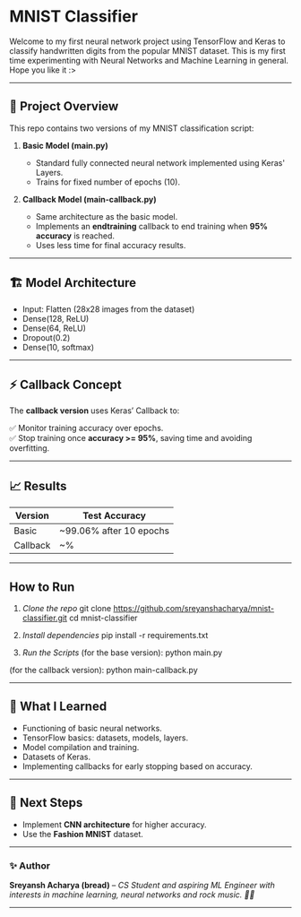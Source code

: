 # MNIST Classifier

Welcome to my first neural network project using TensorFlow and Keras to classify handwritten digits from the popular MNIST dataset. This is my first time experimenting with Neural Networks and Machine Learning in general. Hope you like it :>

---

## 📂 **Project Overview**

This repo contains two versions of my MNIST classification script:

1. **Basic Model (main.py)**

   - Standard fully connected neural network implemented using Keras' Layers.
   - Trains for fixed number of epochs (10).

2. **Callback Model (main-callback.py)**
   - Same architecture as the basic model.
   - Implements an **endtraining** callback to end training when **95% accuracy** is reached.
   - Uses less time for final accuracy results.

---

## 🏗️ **Model Architecture**

- Input: Flatten (28x28 images from the dataset)
- Dense(128, ReLU)
- Dense(64, ReLU)
- Dropout(0.2)
- Dense(10, softmax)

---

## ⚡ **Callback Concept**

The **callback version** uses Keras’ Callback to:

✅ Monitor training accuracy over epochs.  
✅ Stop training once **accuracy >= 95%**, saving time and avoiding overfitting.

---

## 📈 **Results**

| Version  | Test Accuracy           |
| -------- | ----------------------- |
| Basic    | ~99.06% after 10 epochs |
| Callback | ~%                      |

---

## **How to Run**

1. _Clone the repo_
   git clone https://github.com/sreyanshacharya/mnist-classifier.git
   cd mnist-classifier

2. _Install dependencies_
   pip install -r requirements.txt

3. _Run the Scripts_
   (for the base version):
   python main.py

(for the callback version):
python main-callback.py

---

## 📝 **What I Learned**

- Functioning of basic neural networks.
- TensorFlow basics: datasets, models, layers.
- Model compilation and training.
- Datasets of Keras.
- Implementing callbacks for early stopping based on accuracy.

---

## 🔮 **Next Steps**

- Implement **CNN architecture** for higher accuracy.
- Use the **Fashion MNIST** dataset.

---

### ✨ **Author**

**Sreyansh Acharya (bread)** – _CS Student and aspiring ML Engineer with interests in machine learning, neural networks and rock music. 🤘🏻_

---
